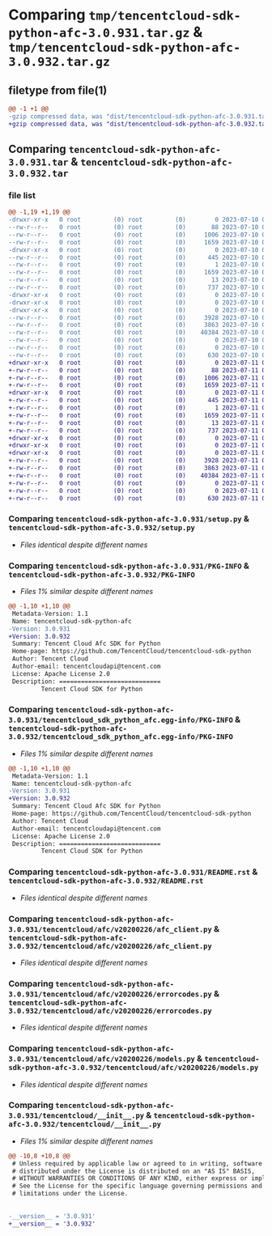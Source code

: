 # Comparing `tmp/tencentcloud-sdk-python-afc-3.0.931.tar.gz` & `tmp/tencentcloud-sdk-python-afc-3.0.932.tar.gz`

## filetype from file(1)

```diff
@@ -1 +1 @@
-gzip compressed data, was "dist/tencentcloud-sdk-python-afc-3.0.931.tar", last modified: Mon Jul 10 00:29:06 2023, max compression
+gzip compressed data, was "dist/tencentcloud-sdk-python-afc-3.0.932.tar", last modified: Tue Jul 11 00:29:29 2023, max compression
```

## Comparing `tencentcloud-sdk-python-afc-3.0.931.tar` & `tencentcloud-sdk-python-afc-3.0.932.tar`

### file list

```diff
@@ -1,19 +1,19 @@
-drwxr-xr-x   0 root         (0) root         (0)        0 2023-07-10 00:29:06.000000 tencentcloud-sdk-python-afc-3.0.931/
--rw-r--r--   0 root         (0) root         (0)       88 2023-07-10 00:29:06.000000 tencentcloud-sdk-python-afc-3.0.931/setup.cfg
--rw-r--r--   0 root         (0) root         (0)     1006 2023-07-10 00:29:05.000000 tencentcloud-sdk-python-afc-3.0.931/setup.py
--rw-r--r--   0 root         (0) root         (0)     1659 2023-07-10 00:29:06.000000 tencentcloud-sdk-python-afc-3.0.931/PKG-INFO
-drwxr-xr-x   0 root         (0) root         (0)        0 2023-07-10 00:29:06.000000 tencentcloud-sdk-python-afc-3.0.931/tencentcloud_sdk_python_afc.egg-info/
--rw-r--r--   0 root         (0) root         (0)      445 2023-07-10 00:29:06.000000 tencentcloud-sdk-python-afc-3.0.931/tencentcloud_sdk_python_afc.egg-info/SOURCES.txt
--rw-r--r--   0 root         (0) root         (0)        1 2023-07-10 00:29:06.000000 tencentcloud-sdk-python-afc-3.0.931/tencentcloud_sdk_python_afc.egg-info/dependency_links.txt
--rw-r--r--   0 root         (0) root         (0)     1659 2023-07-10 00:29:06.000000 tencentcloud-sdk-python-afc-3.0.931/tencentcloud_sdk_python_afc.egg-info/PKG-INFO
--rw-r--r--   0 root         (0) root         (0)       13 2023-07-10 00:29:06.000000 tencentcloud-sdk-python-afc-3.0.931/tencentcloud_sdk_python_afc.egg-info/top_level.txt
--rw-r--r--   0 root         (0) root         (0)      737 2023-07-10 00:29:05.000000 tencentcloud-sdk-python-afc-3.0.931/README.rst
-drwxr-xr-x   0 root         (0) root         (0)        0 2023-07-10 00:29:06.000000 tencentcloud-sdk-python-afc-3.0.931/tencentcloud/
-drwxr-xr-x   0 root         (0) root         (0)        0 2023-07-10 00:29:06.000000 tencentcloud-sdk-python-afc-3.0.931/tencentcloud/afc/
-drwxr-xr-x   0 root         (0) root         (0)        0 2023-07-10 00:29:06.000000 tencentcloud-sdk-python-afc-3.0.931/tencentcloud/afc/v20200226/
--rw-r--r--   0 root         (0) root         (0)     3928 2023-07-10 00:29:05.000000 tencentcloud-sdk-python-afc-3.0.931/tencentcloud/afc/v20200226/afc_client.py
--rw-r--r--   0 root         (0) root         (0)     3863 2023-07-10 00:29:05.000000 tencentcloud-sdk-python-afc-3.0.931/tencentcloud/afc/v20200226/errorcodes.py
--rw-r--r--   0 root         (0) root         (0)    40384 2023-07-10 00:29:05.000000 tencentcloud-sdk-python-afc-3.0.931/tencentcloud/afc/v20200226/models.py
--rw-r--r--   0 root         (0) root         (0)        0 2023-07-10 00:29:05.000000 tencentcloud-sdk-python-afc-3.0.931/tencentcloud/afc/v20200226/__init__.py
--rw-r--r--   0 root         (0) root         (0)        0 2023-07-10 00:29:05.000000 tencentcloud-sdk-python-afc-3.0.931/tencentcloud/afc/__init__.py
--rw-r--r--   0 root         (0) root         (0)      630 2023-07-10 00:29:05.000000 tencentcloud-sdk-python-afc-3.0.931/tencentcloud/__init__.py
+drwxr-xr-x   0 root         (0) root         (0)        0 2023-07-11 00:29:29.000000 tencentcloud-sdk-python-afc-3.0.932/
+-rw-r--r--   0 root         (0) root         (0)       88 2023-07-11 00:29:29.000000 tencentcloud-sdk-python-afc-3.0.932/setup.cfg
+-rw-r--r--   0 root         (0) root         (0)     1006 2023-07-11 00:29:29.000000 tencentcloud-sdk-python-afc-3.0.932/setup.py
+-rw-r--r--   0 root         (0) root         (0)     1659 2023-07-11 00:29:29.000000 tencentcloud-sdk-python-afc-3.0.932/PKG-INFO
+drwxr-xr-x   0 root         (0) root         (0)        0 2023-07-11 00:29:29.000000 tencentcloud-sdk-python-afc-3.0.932/tencentcloud_sdk_python_afc.egg-info/
+-rw-r--r--   0 root         (0) root         (0)      445 2023-07-11 00:29:29.000000 tencentcloud-sdk-python-afc-3.0.932/tencentcloud_sdk_python_afc.egg-info/SOURCES.txt
+-rw-r--r--   0 root         (0) root         (0)        1 2023-07-11 00:29:29.000000 tencentcloud-sdk-python-afc-3.0.932/tencentcloud_sdk_python_afc.egg-info/dependency_links.txt
+-rw-r--r--   0 root         (0) root         (0)     1659 2023-07-11 00:29:29.000000 tencentcloud-sdk-python-afc-3.0.932/tencentcloud_sdk_python_afc.egg-info/PKG-INFO
+-rw-r--r--   0 root         (0) root         (0)       13 2023-07-11 00:29:29.000000 tencentcloud-sdk-python-afc-3.0.932/tencentcloud_sdk_python_afc.egg-info/top_level.txt
+-rw-r--r--   0 root         (0) root         (0)      737 2023-07-11 00:29:29.000000 tencentcloud-sdk-python-afc-3.0.932/README.rst
+drwxr-xr-x   0 root         (0) root         (0)        0 2023-07-11 00:29:29.000000 tencentcloud-sdk-python-afc-3.0.932/tencentcloud/
+drwxr-xr-x   0 root         (0) root         (0)        0 2023-07-11 00:29:29.000000 tencentcloud-sdk-python-afc-3.0.932/tencentcloud/afc/
+drwxr-xr-x   0 root         (0) root         (0)        0 2023-07-11 00:29:29.000000 tencentcloud-sdk-python-afc-3.0.932/tencentcloud/afc/v20200226/
+-rw-r--r--   0 root         (0) root         (0)     3928 2023-07-11 00:29:29.000000 tencentcloud-sdk-python-afc-3.0.932/tencentcloud/afc/v20200226/afc_client.py
+-rw-r--r--   0 root         (0) root         (0)     3863 2023-07-11 00:29:29.000000 tencentcloud-sdk-python-afc-3.0.932/tencentcloud/afc/v20200226/errorcodes.py
+-rw-r--r--   0 root         (0) root         (0)    40384 2023-07-11 00:29:29.000000 tencentcloud-sdk-python-afc-3.0.932/tencentcloud/afc/v20200226/models.py
+-rw-r--r--   0 root         (0) root         (0)        0 2023-07-11 00:29:29.000000 tencentcloud-sdk-python-afc-3.0.932/tencentcloud/afc/v20200226/__init__.py
+-rw-r--r--   0 root         (0) root         (0)        0 2023-07-11 00:29:29.000000 tencentcloud-sdk-python-afc-3.0.932/tencentcloud/afc/__init__.py
+-rw-r--r--   0 root         (0) root         (0)      630 2023-07-11 00:29:29.000000 tencentcloud-sdk-python-afc-3.0.932/tencentcloud/__init__.py
```

### Comparing `tencentcloud-sdk-python-afc-3.0.931/setup.py` & `tencentcloud-sdk-python-afc-3.0.932/setup.py`

 * *Files identical despite different names*

### Comparing `tencentcloud-sdk-python-afc-3.0.931/PKG-INFO` & `tencentcloud-sdk-python-afc-3.0.932/PKG-INFO`

 * *Files 1% similar despite different names*

```diff
@@ -1,10 +1,10 @@
 Metadata-Version: 1.1
 Name: tencentcloud-sdk-python-afc
-Version: 3.0.931
+Version: 3.0.932
 Summary: Tencent Cloud Afc SDK for Python
 Home-page: https://github.com/TencentCloud/tencentcloud-sdk-python
 Author: Tencent Cloud
 Author-email: tencentcloudapi@tencent.com
 License: Apache License 2.0
 Description: ============================
         Tencent Cloud SDK for Python
```

### Comparing `tencentcloud-sdk-python-afc-3.0.931/tencentcloud_sdk_python_afc.egg-info/PKG-INFO` & `tencentcloud-sdk-python-afc-3.0.932/tencentcloud_sdk_python_afc.egg-info/PKG-INFO`

 * *Files 1% similar despite different names*

```diff
@@ -1,10 +1,10 @@
 Metadata-Version: 1.1
 Name: tencentcloud-sdk-python-afc
-Version: 3.0.931
+Version: 3.0.932
 Summary: Tencent Cloud Afc SDK for Python
 Home-page: https://github.com/TencentCloud/tencentcloud-sdk-python
 Author: Tencent Cloud
 Author-email: tencentcloudapi@tencent.com
 License: Apache License 2.0
 Description: ============================
         Tencent Cloud SDK for Python
```

### Comparing `tencentcloud-sdk-python-afc-3.0.931/README.rst` & `tencentcloud-sdk-python-afc-3.0.932/README.rst`

 * *Files identical despite different names*

### Comparing `tencentcloud-sdk-python-afc-3.0.931/tencentcloud/afc/v20200226/afc_client.py` & `tencentcloud-sdk-python-afc-3.0.932/tencentcloud/afc/v20200226/afc_client.py`

 * *Files identical despite different names*

### Comparing `tencentcloud-sdk-python-afc-3.0.931/tencentcloud/afc/v20200226/errorcodes.py` & `tencentcloud-sdk-python-afc-3.0.932/tencentcloud/afc/v20200226/errorcodes.py`

 * *Files identical despite different names*

### Comparing `tencentcloud-sdk-python-afc-3.0.931/tencentcloud/afc/v20200226/models.py` & `tencentcloud-sdk-python-afc-3.0.932/tencentcloud/afc/v20200226/models.py`

 * *Files identical despite different names*

### Comparing `tencentcloud-sdk-python-afc-3.0.931/tencentcloud/__init__.py` & `tencentcloud-sdk-python-afc-3.0.932/tencentcloud/__init__.py`

 * *Files 1% similar despite different names*

```diff
@@ -10,8 +10,8 @@
 # Unless required by applicable law or agreed to in writing, software
 # distributed under the License is distributed on an "AS IS" BASIS,
 # WITHOUT WARRANTIES OR CONDITIONS OF ANY KIND, either express or implied.
 # See the License for the specific language governing permissions and
 # limitations under the License.
 
 
-__version__ = '3.0.931'
+__version__ = '3.0.932'
```

